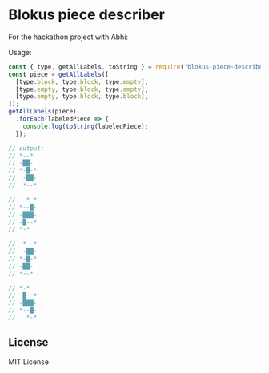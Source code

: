 Blokus piece describer
==

For the hackathon project with Abhi:

Usage:

```javascript
const { type, getAllLabels, toString } = require('blokus-piece-describer');
const piece = getAllLabels([
  [type.block, type.block, type.empty],
  [type.empty, type.block, type.empty],
  [type.empty, type.block, type.block],
]);
getAllLabels(piece)
  .forEach(labeledPiece => {
    console.log(toString(labeledPiece);
  });

// output:
// *--*
// -██-
// *-█-*
//  -██-
//  *--*

//   *-*
// *--█-
// -███-
// -█--*
// *-*

//  *--*
//  -██-
// *-█-*
// -██-
// *--*

// *-*
// -█--*
// -███-
// *--█-
//   *-*
```

## License

MIT License

